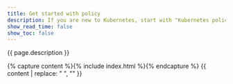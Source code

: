 ```yaml
---
title: Get started with policy
description: If you are new to Kubernetes, start with "Kubernetes policy" and learn the basics of enforcing policy for pod traffic. Otherwise, dive in and create more powerful policies with Calico policy. The good news is, Kubernetes and Calico policies are very similar and work alongside each other -- so managing both types is easy.
show_read_time: false
show_toc: false
---
```


{{ page.description }}

{% capture content %}{% include index.html %}{% endcapture %}
{{ content | replace: "    ", "" }}
